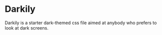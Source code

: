 # Darkily

Darkily is a starter dark-themed css file aimed at anybody who prefers to look at dark screens.

